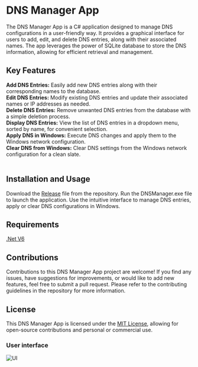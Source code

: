 # DNS Manager App<br/>
The DNS Manager App is a C# application designed to manage DNS configurations in a user-friendly way. It provides a graphical interface for users to add, edit, and delete DNS entries, along with their associated names. The app leverages the power of SQLite database to store the DNS information, allowing for efficient retrieval and management.

## Key Features<br/>
**Add DNS Entries:** Easily add new DNS entries along with their corresponding names to the database.<br/>
**Edit DNS Entries:** Modify existing DNS entries and update their associated names or IP addresses as needed.<br/>
**Delete DNS Entries:** Remove unwanted DNS entries from the database with a simple deletion process.<br/>
**Display DNS Entries:** View the list of DNS entries in a dropdown menu, sorted by name, for convenient selection.<br/>
**Apply DNS in Windows:** Execute DNS changes and apply them to the Windows network configuration.<br/>
**Clear DNS from Windows:** Clear DNS settings from the Windows network configuration for a clean slate.<br/>
<br/>
## Installation and Usage<br/>
Download the [Release](https://github.com/ArshaGDS/DNSManager/releases/tag/V0.1) file from the repository.
Run the DNSManager.exe file to launch the application.
Use the intuitive interface to manage DNS entries, apply or clear DNS configurations in Windows.
<br/>
## Requirements<br/>
[.Net V6](https://download.visualstudio.microsoft.com/download/pr/513d13b7-b456-45af-828b-b7b7981ff462/edf44a743b78f8b54a2cec97ce888346/windowsdesktop-runtime-6.0.15-win-x64.exe)
<br/>
## Contributions<br/>
Contributions to this DNS Manager App project are welcome! If you find any issues, have suggestions for improvements, or would like to add new features, feel free to submit a pull request. Please refer to the contributing guidelines in the repository for more information.
<br/>
## License<br/>
This DNS Manager App is licensed under the [MIT License](https://github.com/ArshaGDS/DNSManager/blob/main/LICENSE), allowing for open-source contributions and personal or commercial use.
<br/>
### User interface 
![UI](https://i.ibb.co/nbHjSqz/Screenshot-2023-05-22-131137.png)
